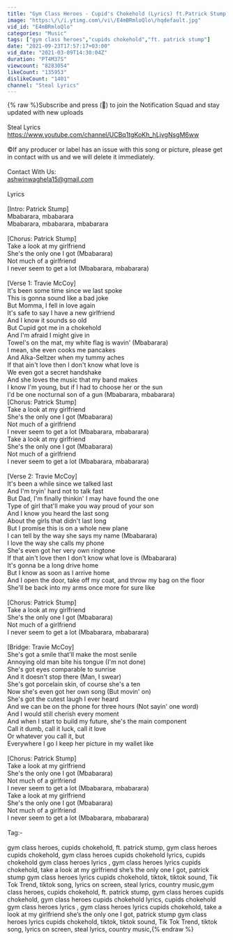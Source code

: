 ```yaml
---
title: "Gym Class Heroes - Cupid's Chokehold (Lyrics) ft.Patrick Stump “Take a look at my girlfriend she’s\""
image: "https:\/\/i.ytimg.com\/vi\/E4mBRmloQlo\/hqdefault.jpg"
vid_id: "E4mBRmloQlo"
categories: "Music"
tags: ["gym class heroes","cupids chokehold","ft. patrick stump"]
date: "2021-09-23T17:57:17+03:00"
vid_date: "2021-03-09T14:30:04Z"
duration: "PT4M37S"
viewcount: "8283054"
likeCount: "135953"
dislikeCount: "1401"
channel: "Steal Lyrics"
---
```

{% raw %}Subscribe and press (🔔) to join the Notification Squad and stay updated with new uploads<br /><br />Steal Lyrics <br /><a rel="nofollow" target="blank" href="https://www.youtube.com/channel/UCBq1tgKoKh_hLjvgNsgM6ww">https://www.youtube.com/channel/UCBq1tgKoKh_hLjvgNsgM6ww</a><br /><br />©️If any producer or label has an issue with this song or picture, please get in contact with us and we will delete it immediately. <br /><br />Contact With Us:<br />ashwinwaghela15@gmail.com<br /><br />Lyrics <br /><br />[Intro: Patrick Stump]<br />Mbabarara, mbabarara<br />Mbabarara, mbabarara, mbabarara<br /><br />[Chorus: Patrick Stump]<br />Take a look at my girlfriend<br />She's the only one I got (Mbabarara)<br />Not much of a girlfriend<br />I never seem to get a lot (Mbabarara, mbabarara)<br /><br />[Verse 1: Travie McCoy]<br />It's been some time since we last spoke<br />This is gonna sound like a bad joke<br />But Momma, I fell in love again<br />It's safe to say I have a new girlfriend<br />And I know it sounds so old<br />But Cupid got me in a chokehold<br />And I'm afraid I might give in<br />Towel's on the mat, my white flag is wavin' (Mbabarara)<br />I mean, she even cooks me pancakes<br />And Alka-Seltzer when my tummy aches<br />If that ain't love then I don't know what love is<br />We even got a secret handshake<br />And she loves the music that my band makes<br />I know I'm young, but if I had to choose her or the sun<br />I'd be one nocturnal son of a gun (Mbabarara, mbabarara)<br />[Chorus: Patrick Stump]<br />Take a look at my girlfriend<br />She's the only one I got (Mbabarara)<br />Not much of a girlfriend<br />I never seem to get a lot (Mbabarara, mbabarara)<br />Take a look at my girlfriend<br />She's the only one I got (Mbabarara)<br />Not much of a girlfriend<br />I never seem to get a lot (Mbabarara, mbabarara)<br /><br />[Verse 2: Travie McCoy]<br />It's been a while since we talked last<br />And I'm tryin' hard not to talk fast<br />But Dad, I'm finally thinkin' I may have found the one<br />Type of girl that'll make you way proud of your son<br />And I know you heard the last song<br />About the girls that didn't last long<br />But I promise this is on a whole new plane<br />I can tell by the way she says my name (Mbabarara)<br />I love the way she calls my phone<br />She's even got her very own ringtone<br />If that ain't love then I don't know what love is (Mbabarara)<br />It's gonna be a long drive home<br />But I know as soon as I arrive home<br />And I open the door, take off my coat, and throw my bag on the floor<br />She'll be back into my arms once more for sure like<br /><br />[Chorus: Patrick Stump]<br />Take a look at my girlfriend<br />She's the only one I got (Mbabarara)<br />Not much of a girlfriend<br />I never seem to get a lot (Mbabarara, mbabarara)<br /><br />[Bridge: Travie McCoy]<br />She's got a smile that'll make the most senile<br />Annoying old man bite his tongue (I'm not done)<br />She's got eyes comparable to sunrise<br />And it doesn't stop there (Man, I swear)<br />She's got porcelain skin, of course she's a ten<br />Now she's even got her own song (But movin' on)<br />She's got the cutest laugh I ever heard<br />And we can be on the phone for three hours (Not sayin' one word)<br />And I would still cherish every moment<br />And when I start to build my future, she's the main component<br />Call it dumb, call it luck, call it love<br />Or whatever you call it, but<br />Everywhere I go I keep her picture in my wallet like<br /><br />[Chorus: Patrick Stump]<br />Take a look at my girlfriend<br />She's the only one I got (Mbabarara)<br />Not much of a girlfriend<br />I never seem to get a lot (Mbabarara, mbabarara)<br />Take a look at my girlfriend<br />She's the only one I got (Mbabarara)<br />Not much of a girlfriend<br />I never seem to get a lot (Mbabarara, mbabarara)<br /><br />Tag:-<br /><br />gym class heroes, cupids chokehold, ft. patrick stump, gym class heroes cupids chokehold, gym class heroes cupids chokehold lyrics, cupids chokehold gym class heroes lyrics , gym class heroes lyrics cupids chokehold, take a look at my girlfriend she’s the only one I got, patrick stump gym class heroes lyrics cupids chokehold, tiktok, tiktok sound, Tik Tok Trend, tiktok song, lyrics on screen, steal lyrics, country music,gym class heroes, cupids chokehold, ft. patrick stump, gym class heroes cupids chokehold, gym class heroes cupids chokehold lyrics, cupids chokehold gym class heroes lyrics , gym class heroes lyrics cupids chokehold, take a look at my girlfriend she’s the only one I got, patrick stump gym class heroes lyrics cupids chokehold, tiktok, tiktok sound, Tik Tok Trend, tiktok song, lyrics on screen, steal lyrics, country music,{% endraw %}
